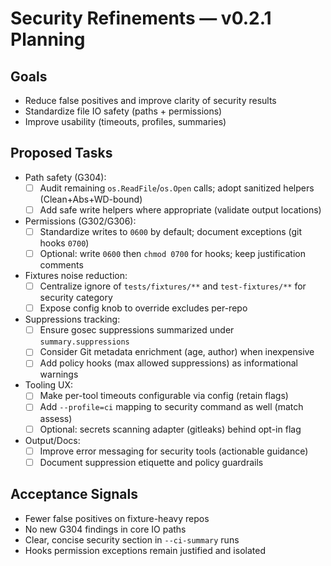 # Security Refinements — v0.2.1 Planning

## Goals
- Reduce false positives and improve clarity of security results
- Standardize file IO safety (paths + permissions)
- Improve usability (timeouts, profiles, summaries)

## Proposed Tasks

- Path safety (G304):
  - [ ] Audit remaining `os.ReadFile`/`os.Open` calls; adopt sanitized helpers (Clean+Abs+WD-bound)
  - [ ] Add safe write helpers where appropriate (validate output locations)
- Permissions (G302/G306):
  - [ ] Standardize writes to `0600` by default; document exceptions (git hooks `0700`)
  - [ ] Optional: write `0600` then `chmod 0700` for hooks; keep justification comments
- Fixtures noise reduction:
  - [ ] Centralize ignore of `tests/fixtures/**` and `test-fixtures/**` for security category
  - [ ] Expose config knob to override excludes per-repo
- Suppressions tracking:
  - [ ] Ensure gosec suppressions summarized under `summary.suppressions`
  - [ ] Consider Git metadata enrichment (age, author) when inexpensive
  - [ ] Add policy hooks (max allowed suppressions) as informational warnings
- Tooling UX:
  - [ ] Make per-tool timeouts configurable via config (retain flags)
  - [ ] Add `--profile=ci` mapping to security command as well (match assess)
  - [ ] Optional: secrets scanning adapter (gitleaks) behind opt-in flag
- Output/Docs:
  - [ ] Improve error messaging for security tools (actionable guidance)
  - [ ] Document suppression etiquette and policy guardrails

## Acceptance Signals
- Fewer false positives on fixture-heavy repos
- No new G304 findings in core IO paths
- Clear, concise security section in `--ci-summary` runs
- Hooks permission exceptions remain justified and isolated


